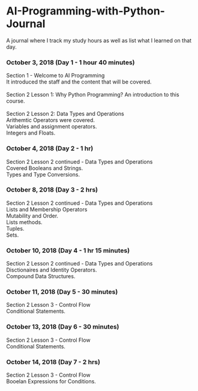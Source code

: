 # AI-Programming-with-Python-Journal
A journal where I track my study hours as well as list what I learned on that day.
<h3> October 3, 2018 (Day 1 - 1 hour 40 minutes) </h3>
Section 1 - Welcome to AI Programming
<br>
It introduced the staff and the content that will be covered.
<br>
<br>
Section 2 Lesson 1: Why Python Programming?
An introduction to this course.
<br>
<br>
Section 2 Lesson 2: Data Types and Operations
<br>
Arithemtic Operators were covered.
<br>
Variables and assignment operators.
<br>
Integers and Floats.
<h3> October 4, 2018 (Day 2 - 1 hr) </h3>
Section 2 Lesson 2 continued - Data Types and Operations
<br>
Covered Booleans and Strings.
<br>
Types and Type Conversions.
<h3> October 8, 2018 (Day 3 - 2 hrs) </h3>
Section 2 Lesson 2 continued - Data Types and Operations
<br>
Lists and Membership Operators
<br>
Mutability and Order.
<br>
Lists methods.
<br>
Tuples.
<br>
Sets.
<h3> October 10, 2018 (Day 4 - 1 hr 15 minutes) </h3>
Section 2 Lesson 2 continued - Data Types and Operations
<br>
Disctionaires and Identity Operators.
<br>
Compound Data Structures.
<h3> October 11, 2018 (Day 5 - 30 minutes) </h3>
Section 2 Lesson 3 - Control Flow
<br>
Conditional Statements.
<br>
<h3> October 13, 2018 (Day 6 - 30 minutes) </h3>
Section 2 Lesson 3 - Control Flow
<br>
Conditional Statements.
<br>
<h3> October 14, 2018 (Day 7 - 2 hrs) </h3>
Section 2 Lesson 3 - Control Flow
<br>
Booelan Expressions for Conditions.
<br>
